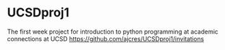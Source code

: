 # UCSDproj1
The first week project for introduction to python programming at academic connections at UCSD
https://github.com/ajcres/UCSDproj1/invitations
